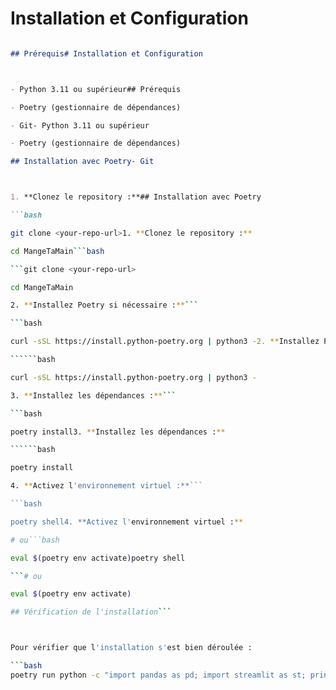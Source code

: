 # Installation et Configuration

```markdown

## Prérequis# Installation et Configuration



- Python 3.11 ou supérieur## Prérequis

- Poetry (gestionnaire de dépendances)

- Git- Python 3.11 ou supérieur

- Poetry (gestionnaire de dépendances)

## Installation avec Poetry- Git



1. **Clonez le repository :**## Installation avec Poetry

```bash

git clone <your-repo-url>1. **Clonez le repository :**

cd MangeTaMain```bash

```git clone <your-repo-url>

cd MangeTaMain

2. **Installez Poetry si nécessaire :**```

```bash

curl -sSL https://install.python-poetry.org | python3 -2. **Installez Poetry si nécessaire :**

``````bash

curl -sSL https://install.python-poetry.org | python3 -

3. **Installez les dépendances :**```

```bash

poetry install3. **Installez les dépendances :**

``````bash

poetry install

4. **Activez l'environnement virtuel :**```

```bash

poetry shell4. **Activez l'environnement virtuel :**

# ou```bash

eval $(poetry env activate)poetry shell

```# ou

eval $(poetry env activate)

## Vérification de l'installation```



Pour vérifier que l'installation s'est bien déroulée :

```bash
poetry run python -c "import pandas as pd; import streamlit as st; print('Installation réussie!')"
```
